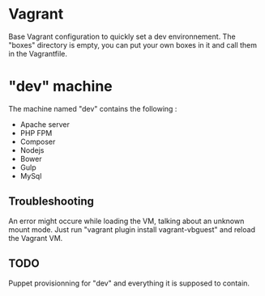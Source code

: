 # Vagrant

Base Vagrant configuration to quickly set a dev environnement.
The "boxes" directory is empty, you can put your own boxes in it and call them in the Vagrantfile.

# "dev" machine
The machine named "dev" contains the following :
- Apache server
- PHP FPM
- Composer
- Nodejs
- Bower
- Gulp
- MySql

## Troubleshooting

An error might occure while loading the VM, talking about an unknown 
mount mode. Just run "vagrant plugin install vagrant-vbguest" and reload 
the Vagrant VM.

## TODO
Puppet provisionning for "dev" and everything it is supposed to contain.
